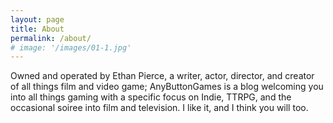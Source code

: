 ```yaml
---
layout: page
title: About
permalink: /about/
# image: '/images/01-1.jpg'
---
```


Owned and operated by Ethan Pierce, a writer, actor, director, and creator of all things film and video game; AnyButtonGames is a blog welcoming you into all things gaming with a specific focus on Indie, TTRPG, and the occasional soiree into film and television. I like it, and I think you will too.